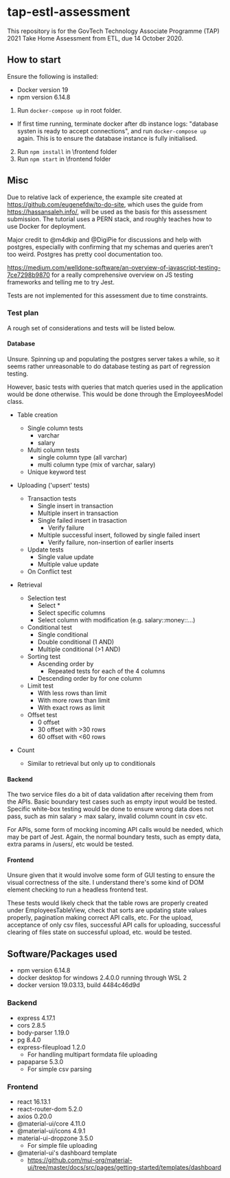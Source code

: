 # tap-estl-assessment
This repository is for the GovTech Technology Associate Programme (TAP) 2021 Take Home Assessment from ETL, due 14 October 2020.

## How to start
Ensure the following is installed:
- Docker version 19
- npm version 6.14.8

1. Run `docker-compose up` in root folder.
- If first time running, terminate docker after db instance logs: "database systen is ready to accept connections", and run `docker-compose up` again. This is to ensure the database instance is fully initialised.
2. Run `npm install` in \frontend folder
3. Run `npm start` in \frontend folder

## Misc
Due to relative lack of experience, the example site created at https://github.com/eugenefdw/to-do-site, which uses the guide from https://hassansaleh.info/,  will be used as the basis for this assessment submission. The tutorial uses a PERN stack, and roughly teaches how to use Docker for deployment.

Major credit to @m4dkip and @DigiPie for discussions and help with postgres, especially with confirming that my schemas and queries aren't too weird. Postgres has pretty cool documentation too.

https://medium.com/welldone-software/an-overview-of-javascript-testing-7ce7298b9870 for a really comprehensive overview on JS testing frameworks and telling me to try Jest.

Tests are not implemented for this assessment due to time constraints.

### Test plan
A rough set of considerations and tests will be listed below.

#### Database
Unsure. Spinning up and populating the postgres server takes a while, so it seems rather unreasonable to do database testing as part of regression testing.

However, basic tests with queries that match queries used in the application would be done otherwise. This would be done through the EmployeesModel class.

- Table creation
  - Single column tests
    - varchar
    - salary
  - Multi column tests
    - single column type (all varchar)
    - multi column type (mix of varchar, salary)
  - Unique keyword test
  
- Uploading ('upsert' tests)
  - Transaction tests
	- Single insert in transaction
	- Multiple insert in transaction
	- Single failed insert in trasaction
	  - Verify failure
	- Multiple successful insert, followed by single failed insert
	  - Verify failure, non-insertion of earlier inserts
  - Update tests
    - Single value update
	- Multiple value update
  - On Conflict test
  
- Retrieval
  - Selection test
    - Select *
	- Select specific columns
	- Select column with modification (e.g. salary::money::...)
  - Conditional test
    - Single conditional
	- Double conditional (1 AND)
	- Multiple conditional (>1 AND)
  - Sorting test
	- Ascending order by
	  - Repeated tests for each of the 4 columns
	- Descending order by for one column
  - Limit test
    - With less rows than limit
	- With more rows than limit
	- With exact rows as limit
  - Offset test
    - 0 offset
	- 30 offset with >30 rows
	- 60 offset with <60 rows
	
- Count
  - Similar to retrieval but only up to conditionals
  
#### Backend
The two service files do a bit of data validation after receiving them from the APIs.
Basic boundary test cases such as empty input would be tested.
Specific white-box testing would be done to ensure wrong data does not pass, such as min salary > max salary, invalid column count in csv etc.

For APIs, some form of mocking incoming API calls would be needed, which may be part of Jest. Again, the normal boundary tests, such as empty data, extra params in /users/, etc would be tested.

#### Frontend
Unsure given that it would involve some form of GUI testing to ensure the visual correctness of the site. I understand there's some kind of DOM element checking to run a headless frontend test. 

These tests would likely check that the table rows are properly created under EmployeesTableView, check that sorts are updating state values properly, pagination making correct API calls, etc. For the upload, acceptance of only csv files, successful API calls for uploading, successful clearing of files state on successful upload, etc. would be tested.


## Software/Packages used
- npm version 6.14.8
- docker desktop for windows 2.4.0.0 running through WSL 2
- docker version 19.03.13, build 4484c46d9d

### Backend
- express 4.17.1
- cors 2.8.5
- body-parser 1.19.0
- pg 8.4.0
- express-fileupload 1.2.0
  - For handling multipart formdata file uploading
- papaparse 5.3.0
  - For simple csv parsing
  
### Frontend
- react 16.13.1
- react-router-dom 5.2.0
- axios 0.20.0
- @material-ui/core 4.11.0
- @material-ui/icons 4.9.1
- material-ui-dropzone 3.5.0
  - For simple file uploading
- @material-ui's dashboard template
  - https://github.com/mui-org/material-ui/tree/master/docs/src/pages/getting-started/templates/dashboard

